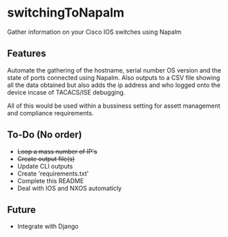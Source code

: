 # switchingToNapalm
Gather information on your Cisco IOS switches using Napalm

Features
------
Automate the gathering of the hostname, serial number OS version and the state of ports connected using Napalm. Also outputs to a CSV file showing all the data obtained but also adds the ip address and who logged onto the device incase of TACACS/ISE debugging.

All of this would be used within a bussiness setting for assett management and compliance requirements.


To-Do (No order)
------
* ~~Loop a mass number of IP's~~
* ~~Create output file(s)~~
* Update CLI outputs
* Create 'requirements.txt'
* Complete this README
* Deal with IOS and NXOS automaticly


Future
------
* Integrate with Django

